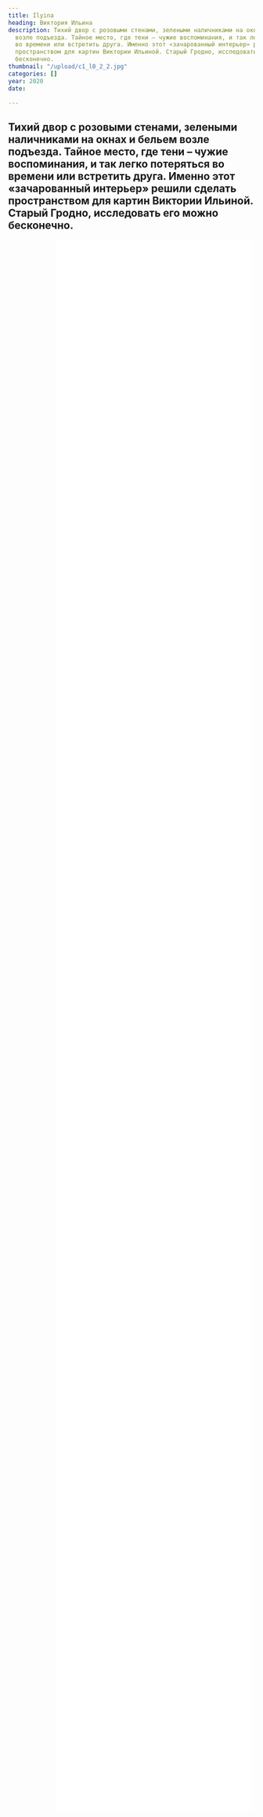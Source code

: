 ```yaml
---
title: Ilyina
heading: Виктория Ильина
description: Тихий двор с розовыми стенами, зелеными наличниками на окнах и бельем
  возле подъезда. Тайное место, где тени – чужие воспоминания, и так легко потеряться
  во времени или встретить друга. Именно этот «зачарованный интерьер» решили сделать
  пространством для картин Виктории Ильиной. Старый Гродно, исследовать его можно
  бесконечно.
thumbnail: "/upload/c1_l0_2_2.jpg"
categories: []
year: 2020
date: 

---
```

<div>
<h2>
    <!-- пишите описание тут -->
    Тихий двор с розовыми стенами, зелеными наличниками на окнах и бельем возле подъезда. Тайное место, где тени – чужие воспоминания, и так легко потеряться во времени или встретить друга. Именно этот «зачарованный интерьер» решили сделать пространством для картин Виктории Ильиной. Старый Гродно, исследовать его можно бесконечно.
</h2>
<iframe src="/ilyina/index.html" frameborder="0" scrolling="no" style="height: 80vh; width: 80%; margin: 0 10vw" allowfullscreen="true" webkitallowfullscreen="true" mozallowfullscreen="true"></iframe>
</div>